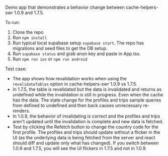 Demo app that demonstrates a behavior change between cache-helpers-swr 1.0.9 and 1.7.5.

To run:

1. Clone the repo
2. Run `npm install`
3. Run typical local supabase setup `supabase start`. The repo has migrations and seed files to get the DB setup.
4. Run `supabase status` and grab anon key and paste in App.tsx.
5. Run `npm run ios` or `npm run android`


Test case:

* The app shows how revalidation works when using the `revalidateTables` option in cache-helpers-swr 1.0.9 vs 1.7.5.
* In 1.7.5, the table is revalidated but the data is invalidated and returns as undefined while the invalidation is still in progress. Even when the cache has the data. The state change for the profiles and trips sample queries from defined to undefined and then back causes unnecessary re-renders.
* In 1.0.9, the behavior of invalidating is correct and the profiles and trips aren't updated until the invalidation is complete and new data is fetched.
* Test by clicking the Refetch button to change the country code for the first profile. The profiles and trips should update without a flicker in the UI (as the underlying data is being fetched from the server and react should diff and update only what has changed). If you switch between 1.0.9 and 1.7.5, you will see the UI flickers in 1.7.5 and not in 1.0.9.
